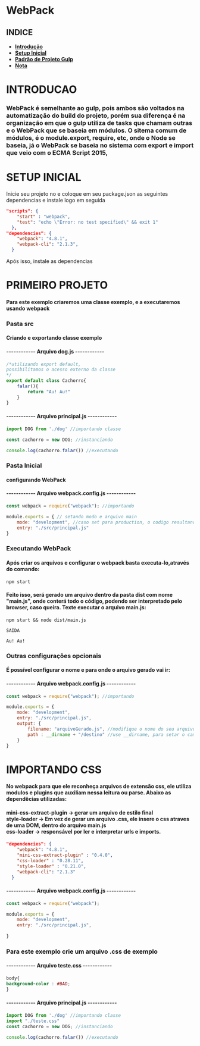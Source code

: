 # WebPack

## INDICE 
- **[Introdução](#introducao)**
- **[Setup Inicial](#setup-inicial)**
- **[Padrão de Projeto Gulp](#padrão-de-projeto-gulp)**
- **[Nota](#nota)**



# INTRODUCAO


### WebPack é semelhante ao gulp, pois ambos são voltados na automatização do build do projeto, porém sua diferença é na organização em que o gulp utiliza de tasks que chamam outras e o WebPack que se baseia em módulos. O sitema comum de módulos, é o module.export, require, etc, onde o Node se baseia, já o WebPack se baseia no sistema com export e import que veio com o ECMA Script 2015, 



# SETUP INICIAL
Inicie seu projeto no e coloque em seu package.json as seguintes dependencias e instale logo em seguida
```json
"scripts": {
    "start" : "webpack",
    "test": "echo \"Error: no test specified\" && exit 1"
  },
"dependencies": {
    "webpack": "4.8.1",
    "webpack-cli": "2.1.3",
  }
```

Após isso, instale as dependencias


# PRIMEIRO PROJETO
                                        
#### Para este exemplo criaremos uma classe exemplo, e a executaremos usando webpack


### Pasta src

#### Criando e exportando classe exemplo
#### ------------ Arquivo dog.js ------------
```js
/*utilizando export default,
possibilitamos o acesso externo da classe
*/
export default class Cachorro{ 
	falar(){
		return "Au! Au!"
	}
} 
```

#### ------------ Arquivo principal.js ------------
```js
import DOG from './dog' //importando classe

const cachorro = new DOG; //instanciando

console.log(cachorro.falar()) //executando
```

### Pasta Inicial

#### configurando WebPack

#### ------------ Arquivo webpack.config.js ------------
```js
const webpack = require("webpack"); //importando

module.exports = { // setando modo e arquivo main
	mode: "development", //caso set para production, o codigo resultando será minificado
	entry: "./src/principal.js"
}
```


### Executando WebPack
#### Após criar os arquivos e configurar o webpack basta executa-lo,através do comando:

```terminal
npm start
```
#### Feito isso, será gerado um arquivo dentro da pasta dist com nome "main.js", onde conterá todo o código, podendo ser interpretado pelo browser, caso queira. Texte executar o arquivo main.js:

```terminal
npm start && node dist/main.js

SAIDA

Au! Au!
```


### Outras configurações opcionais
#### É possível configurar o nome e para onde o arquivo gerado vai ir:
#### ------------ Arquivo webpack.config.js ------------
```js
const webpack = require("webpack"); //importando

module.exports = {
	mode: "development", 
	entry: "./src/principal.js",
	output: {
		filename: "arquivoGerado.js", //modifique o nome do seu arquivo de saida
		path : __dirname + "/destino" //use __dirname, para setar o caminho da pasta atual, e adicione a pasta desejada
	}
}
```


# IMPORTANDO CSS
#### No webpack para que ele reconheça arquivos de extensão css, ele utiliza modulos e plugins que auxiliam nessa leitura ou parse. Abaixo as dependêcias utilizadas:
#### mini-css-extract-plugin -> gerar um arquivo de estilo final<br>style-loader -> Em vez de gerar um arquivo .css, ele insere o css atraves de uma DOM, dentro do arquivo main.js<br>css-loader -> responsável por ler e interpretar urls e imports.

```json
"dependencies": {
    "webpack": "4.8.1",
    "mini-css-extract-plugin" : "0.4.0",
    "css-loader" : "0.28.11",
    "style-loader" : "0.21.0",
    "webpack-cli": "2.1.3"
  }
```

#### ------------ Arquivo webpack.config.js ------------
```js
const webpack = require("webpack"); 

module.exports = { 
	mode: "development", 
	entry: "./src/principal.js",
	
}
```

### Para este exemplo crie um arquivo .css de exemplo


#### ------------ Arquivo teste.css ------------
```css
body{
background-color : #BAD;
}
```

#### ------------ Arquivo principal.js ------------
```js
import DOG from './dog' //importando classe
import "./teste.css"
const cachorro = new DOG; //instanciando

console.log(cachorro.falar()) //executando
```
